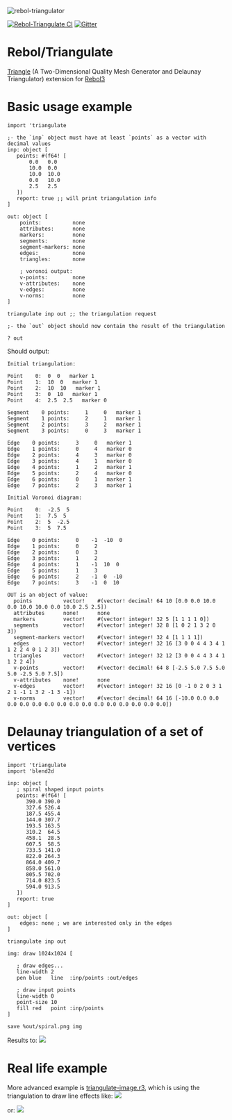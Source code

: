 ![rebol-triangulator](https://github.com/user-attachments/assets/718e7a19-eaf5-4c1a-9a35-7b787c199833)

[![Rebol-Triangulate CI](https://github.com/Siskin-framework/Rebol-Triangulate/actions/workflows/main.yml/badge.svg)](https://github.com/Siskin-framework/Rebol-Triangulate/actions/workflows/main.yml)
[![Gitter](https://badges.gitter.im/rebol3/community.svg)](https://app.gitter.im/#/room/#Rebol3:gitter.im)

# Rebol/Triangulate

[Triangle](https://www.cs.cmu.edu/~quake/triangle.html) (A Two-Dimensional Quality Mesh Generator and Delaunay Triangulator) extension for [Rebol3](https://github.com/Siskin-framework/Rebol)

# Basic usage example

```rebol
import 'triangulate

;- the `inp` object must have at least `points` as a vector with decimal values
inp: object [
   points: #(f64! [
       0.0   0.0
       10.0  0.0
       10.0  10.0
       0.0   10.0
       2.5   2.5
   ])
   report: true ;; will print triangulation info
]

out: object [
	points:          none
	attributes:      none
	markers:         none
	segments:        none
	segment-markers: none
	edges:           none
	triangles:       none

	; voronoi output:
	v-points:        none
	v-attributes:    none
	v-edges:         none
	v-norms:         none  
]

triangulate inp out ;; the triangulation request

;- the `out` object should now contain the result of the triangulation

? out
```
Should output:
```
Initial triangulation:

Point    0:  0  0   marker 1
Point    1:  10  0   marker 1
Point    2:  10  10   marker 1
Point    3:  0  10   marker 1
Point    4:  2.5  2.5   marker 0

Segment    0 points:     1     0   marker 1
Segment    1 points:     2     1   marker 1
Segment    2 points:     3     2   marker 1
Segment    3 points:     0     3   marker 1

Edge    0 points:     3     0   marker 1
Edge    1 points:     0     4   marker 0
Edge    2 points:     4     3   marker 0
Edge    3 points:     4     1   marker 0
Edge    4 points:     1     2   marker 1
Edge    5 points:     2     4   marker 0
Edge    6 points:     0     1   marker 1
Edge    7 points:     2     3   marker 1

Initial Voronoi diagram:

Point    0:  -2.5  5
Point    1:  7.5  5
Point    2:  5  -2.5
Point    3:  5  7.5

Edge    0 points:     0    -1  -10  0
Edge    1 points:     0     2
Edge    2 points:     0     3
Edge    3 points:     1     2
Edge    4 points:     1    -1  10  0
Edge    5 points:     1     3
Edge    6 points:     2    -1  0  -10
Edge    7 points:     3    -1  0  10

OUT is an object of value:
  points          vector!    #(vector! decimal! 64 10 [0.0 0.0 10.0 0.0 10.0 10.0 0.0 10.0 2.5 2.5])
  attributes      none!      none
  markers         vector!    #(vector! integer! 32 5 [1 1 1 1 0])
  segments        vector!    #(vector! integer! 32 8 [1 0 2 1 3 2 0 3])
  segment-markers vector!    #(vector! integer! 32 4 [1 1 1 1])
  edges           vector!    #(vector! integer! 32 16 [3 0 0 4 4 3 4 1 1 2 2 4 0 1 2 3])
  triangles       vector!    #(vector! integer! 32 12 [3 0 0 4 4 3 4 1 1 2 2 4])
  v-points        vector!    #(vector! decimal! 64 8 [-2.5 5.0 7.5 5.0 5.0 -2.5 5.0 7.5])
  v-attributes    none!      none
  v-edges         vector!    #(vector! integer! 32 16 [0 -1 0 2 0 3 1 2 1 -1 1 3 2 -1 3 -1])
  v-norms         vector!    #(vector! decimal! 64 16 [-10.0 0.0 0.0 0.0 0.0 0.0 0.0 0.0 0.0 0.0 0.0 0.0 0.0 0.0 0.0 0.0])
```

# Delaunay triangulation of a set of vertices
```rebol
import 'triangulate
import 'blend2d

inp: object [
   ; spiral shaped input points
   points: #(f64! [
      390.0 390.0
      327.6 526.4
      187.5 455.4
      144.0 307.7
      193.5 163.5
      310.2  64.5
      458.1  28.5
      607.5  58.5
      733.5 141.0
      822.0 264.3
      864.0 409.7
      858.0 561.0
      805.5 702.0
      714.0 823.5
      594.0 913.5
   ])
   report: true
]

out: object [
	edges: none ; we are interested only in the edges
]

triangulate inp out

img: draw 1024x1024 [

   ; draw edges...
   line-width 2
   pen blue   line  :inp/points :out/edges

   ; draw input points
   line-width 0
   point-size 10
   fill red   point :inp/points
]

save %out/spiral.png img
```
Results to:
<img src="test/out/spiral.png">

# Real life example

More advanced example is [triangulate-image.r3](test/triangulate-image.r3), which is using the triangulation
to draw line effects like:
<img src="test/out/Vermeer.jpg">

or:
<img src="test/out/Spiral_Tribe.jpg">
